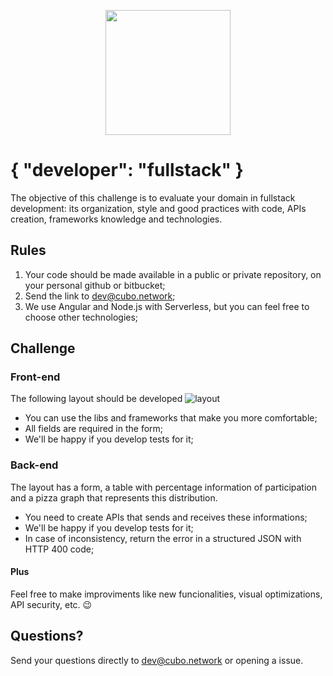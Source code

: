 ﻿<p align="center">
  <img src="https://cubo.network/assets/images/cubo.svg" width="200">
</p>

# { "developer": "fullstack" }

The objective of this challenge is to evaluate your domain in fullstack development: its organization, style and good practices with code, APIs creation, frameworks knowledge and technologies.

## Rules

1. Your code should be made available in a public or private repository, on your personal github or bitbucket;
2. Send the link to dev@cubo.network;
3. We use Angular and Node.js with Serverless, but you can feel free to choose other technologies;

## Challenge

### Front-end

The following layout should be developed
![layout](https://raw.githubusercontent.com/cubonetwork/fullstack-challenge/master/layout-onepage.png)

- You can use the libs and frameworks that make you more comfortable;
- All fields are required in the form;
- We'll be happy if you develop tests for it;

### Back-end

The layout has a form, a table with percentage information of participation and a pizza graph that represents this distribution.

- You need to create APIs that sends and receives these informations;
- We'll be happy if you develop tests for it;
- In case of inconsistency, return the error in a structured JSON with HTTP 400 code;

#### Plus

Feel free to make improviments like new funcionalities, visual optimizations, API security, etc. 😉

## Questions?

Send your questions directly to dev@cubo.network or opening a issue.